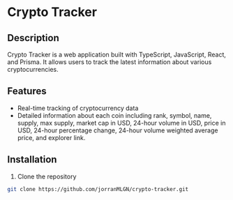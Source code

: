 # Crypto Tracker

## Description
Crypto Tracker is a web application built with TypeScript, JavaScript, React, and Prisma. It allows users to track the latest information about various cryptocurrencies.

## Features
- Real-time tracking of cryptocurrency data
- Detailed information about each coin including rank, symbol, name, supply, max supply, market cap in USD, 24-hour volume in USD, price in USD, 24-hour percentage change, 24-hour volume weighted average price, and explorer link.

## Installation
1. Clone the repository
```bash
git clone https://github.com/jorranMLGN/crypto-tracker.git